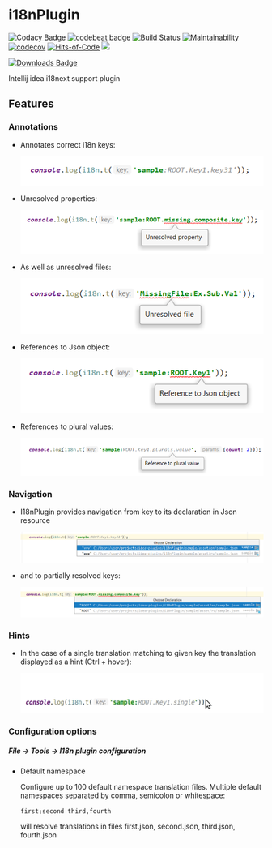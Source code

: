 # i18nPlugin

[![Codacy Badge](https://api.codacy.com/project/badge/Grade/1ec904e969c348eeb9b1a010ab76d1b9)](https://app.codacy.com/manual/nyavro/i18nPlugin?utm_source=github.com&utm_medium=referral&utm_content=nyavro/i18nPlugin&utm_campaign=Badge_Grade_Dashboard)
[![codebeat badge](https://codebeat.co/badges/efe74563-add4-4309-a673-dfce2e839677)](https://codebeat.co/projects/github-com-nyavro-i18nplugin-master)
[![Build Status](https://travis-ci.com/nyavro/i18nPlugin.svg?branch=master)](https://travis-ci.com/nyavro/i18nPlugin)
[![Maintainability](https://api.codeclimate.com/v1/badges/b9d170510bcb7bdd4ef0/maintainability)](https://codeclimate.com/github/nyavro/i18nPlugin/maintainability)
[![codecov](https://codecov.io/gh/nyavro/i18nPlugin/branch/master/graph/badge.svg)](https://codecov.io/gh/nyavro/i18nPlugin)
[![Hits-of-Code](https://hitsofcode.com/github/nyavro/i18nPlugin)](https://hitsofcode.com/view/github/nyavro/i18nPlugin)
![](https://tokei.rs/b1/github/nyavro/i18nPlugin)

[![Downloads Badge](https://img.shields.io/jetbrains/plugin/d/12981-i18n-support.svg)](https://plugins.jetbrains.com/plugin/12981-i18n-support)

Intellij idea i18next support plugin

## Features
 ### Annotations

-   Annotates correct i18n keys:

    ![Simple annotation](docs/img/p1.png)

-   Unresolved properties:

    ![Annotates unresolved part of the key](docs/img/p2.png)

-   As well as unresolved files:

    ![Unresolved json file](docs/img/p3.png)

-   References to Json object:

    ![Reference to Json object](docs/img/p4.png)

-   References to plural values:

    ![Reference to plural value](docs/img/p5.png)


 ### Navigation

-   I18nPlugin provides navigation from key to its declaration in Json resource    

    ![Navigation from key to translation](docs/img/p6.png)

-   and to partially resolved keys:

    ![Navigation from partially resolved](docs/img/p7.png)
    
 ### Hints
 
-   In the case of a single translation matching to given key the translation displayed as a hint (Ctrl + hover):
 
    ![Single translatin hint](docs/gif/translation-as-hint.gif)
    
 ### Configuration options 
 
 ##### File -> Tools -> I18n plugin configuration 
 
 -  Default namespace
 
    Configure up to 100 default namespace translation files. 
    Multiple default namespaces separated by comma, semicolon or whitespace:
    
        first;second third,fourth
        
    will resolve translations in files first.json, second.json, third.json, fourth.json
     

